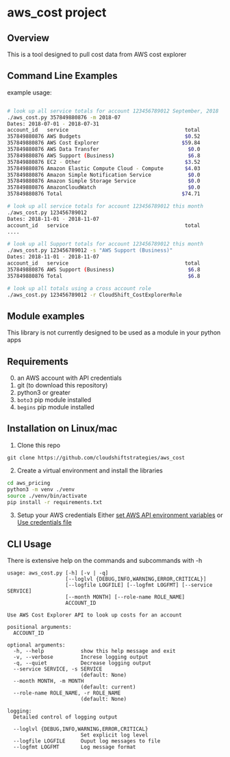 # aws_cost project

## Overview

This is a tool designed to pull cost data from AWS cost explorer

## Command Line Examples

example usage:
```bash

# look up all service totals for account 123456789012 September, 2018
./aws_cost.py 357849880876 -m 2018-07
Dates: 2018-07-01 - 2018-07-31
account_id   service                                      total
357849880876 AWS Budgets                                  $0.52
357849880876 AWS Cost Explorer                           $59.84
357849880876 AWS Data Transfer                             $0.0
357849880876 AWS Support (Business)                        $6.8
357849880876 EC2 - Other                                  $3.52
357849880876 Amazon Elastic Compute Cloud - Compute       $4.03
357849880876 Amazon Simple Notification Service            $0.0
357849880876 Amazon Simple Storage Service                 $0.0
357849880876 AmazonCloudWatch                              $0.0
357849880876 Total                                       $74.71

# look up all service totals for account 123456789012 this month
./aws_cost.py 123456789012
Dates: 2018-11-01 - 2018-11-07
account_id   service                                      total
....

# look up all Support totals for account 123456789012 this month
./aws_cost.py 123456789012 -s "AWS Support (Business)"
Dates: 2018-11-01 - 2018-11-07
account_id   service                                      total
357849880876 AWS Support (Business)                        $6.8
357849880876 Total                                         $6.8

# look up all totals using a cross account role
./aws_cost.py 123456789012 -r CloudShift_CostExplorerRole
```

## Module examples
This library is not currently designed to be used as a module in your python apps

## Requirements
0. an AWS account with API credentials
1. git (to download this repository)
1. python3 or greater
2. `boto3` pip module installed
3. `begins` pip module installed

## Installation on Linux/mac

1. Clone this repo
```
git clone https://github.com/cloudshiftstrategies/aws_cost
```

2. Create a virtual environment and install the libraries
```bash
cd aws_pricing
python3 -m venv ./venv
source ./venv/bin/activate
pip install -r requirements.txt
```

3. Setup your AWS credentials 
Either [set AWS API environment variables](https://docs.aws.amazon.com/cli/latest/userguide/cli-environment.html)
or
[Use credentials file](https://docs.aws.amazon.com/cli/latest/userguide/cli-multiple-profiles.html)


## CLI Usage
There is extensive help on the commands and subcommands with -h
```
usage: aws_cost.py [-h] [-v | -q]
                   [--loglvl {DEBUG,INFO,WARNING,ERROR,CRITICAL}]
                   [--logfile LOGFILE] [--logfmt LOGFMT] [--service SERVICE]
                   [--month MONTH] [--role-name ROLE_NAME]
                   ACCOUNT_ID

Use AWS Cost Explorer API to look up costs for an account

positional arguments:
  ACCOUNT_ID

optional arguments:
  -h, --help            show this help message and exit
  -v, --verbose         Increse logging output
  -q, --quiet           Decrease logging output
  --service SERVICE, -s SERVICE
                        (default: None)
  --month MONTH, -m MONTH
                        (default: current)
  --role-name ROLE_NAME, -r ROLE_NAME
                        (default: None)

logging:
  Detailed control of logging output

  --loglvl {DEBUG,INFO,WARNING,ERROR,CRITICAL}
                        Set explicit log level
  --logfile LOGFILE     Ouput log messages to file
  --logfmt LOGFMT       Log message format
```
